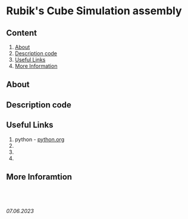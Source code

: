 # Rubik's Cube Simulation assembly
## 


## **Content**
1. [About](/README.md#about)
2. [Description code](/README.md#description-code)
3. [Useful Links](/README.md#useful-links)
4. [More Information](/README.md#more-inforamtion)


## **About**


## **Description code**


## **Useful Links**
1. python - [python.org](https://python.org)
2. 
3. 
4. 


## **More Inforamtion**

<br><br>

###### 07.06.2023